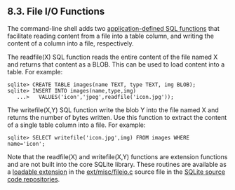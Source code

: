 ## 8\.3\. File I/O Functions


The command\-line shell adds two [application\-defined SQL functions](appfunc.html) that
facilitate reading content from a file into a table column, and writing the
content of a column into a file, respectively.



The readfile(X) SQL function reads the entire content of the file named
X and returns that content as a BLOB. This can be used to load content into
a table. For example:




```
sqlite> CREATE TABLE images(name TEXT, type TEXT, img BLOB);
sqlite> INSERT INTO images(name,type,img)
   ...>   VALUES('icon','jpeg',readfile('icon.jpg'));

```

The writefile(X,Y) SQL function write the blob Y into the file named X
and returns the number of bytes written. Use this function to extract
the content of a single table column into a file. For example:




```
sqlite> SELECT writefile('icon.jpg',img) FROM images WHERE name='icon';

```

Note that the readfile(X) and writefile(X,Y) functions are extension
functions and are not built into the core SQLite library. These routines
are available as a [loadable extension](loadext.html) in the
[ext/misc/fileio.c](https://www.sqlite.org/src/artifact?ci=trunk&filename=ext/misc/fileio.c)
source file in the [SQLite source code repositories](download.html#srctree).




